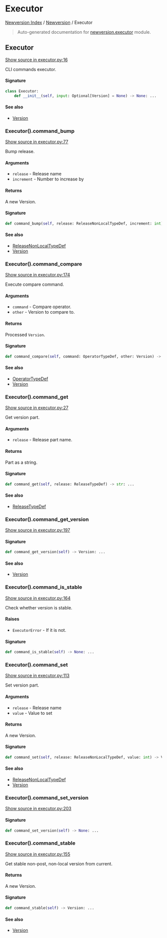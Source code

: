 # Executor

[Newversion Index](../README.md#newversion-index) /
[Newversion](./index.md#newversion) /
Executor

> Auto-generated documentation for [newversion.executor](https://github.com/vemel/newversion/blob/main/newversion/executor.py) module.

## Executor

[Show source in executor.py:16](https://github.com/vemel/newversion/blob/main/newversion/executor.py#L16)

CLI commands executor.

#### Signature

```python
class Executor:
    def __init__(self, input: Optional[Version] = None) -> None: ...
```

#### See also

- [Version](./version.md#version)

### Executor().command_bump

[Show source in executor.py:77](https://github.com/vemel/newversion/blob/main/newversion/executor.py#L77)

Bump release.

#### Arguments

- `release` - Release name
- `increment` - Number to increase by

#### Returns

A new Version.

#### Signature

```python
def command_bump(self, release: ReleaseNonLocalTypeDef, increment: int) -> Version: ...
```

#### See also

- [ReleaseNonLocalTypeDef](./type_defs.md#releasenonlocaltypedef)
- [Version](./version.md#version)

### Executor().command_compare

[Show source in executor.py:174](https://github.com/vemel/newversion/blob/main/newversion/executor.py#L174)

Execute compare command.

#### Arguments

- `command` - Compare operator.
- `other` - Version to compare to.

#### Returns

Processed `Version`.

#### Signature

```python
def command_compare(self, command: OperatorTypeDef, other: Version) -> None: ...
```

#### See also

- [OperatorTypeDef](./type_defs.md#operatortypedef)
- [Version](./version.md#version)

### Executor().command_get

[Show source in executor.py:27](https://github.com/vemel/newversion/blob/main/newversion/executor.py#L27)

Get version part.

#### Arguments

- `release` - Release part name.

#### Returns

Part as a string.

#### Signature

```python
def command_get(self, release: ReleaseTypeDef) -> str: ...
```

#### See also

- [ReleaseTypeDef](./type_defs.md#releasetypedef)

### Executor().command_get_version

[Show source in executor.py:197](https://github.com/vemel/newversion/blob/main/newversion/executor.py#L197)

#### Signature

```python
def command_get_version(self) -> Version: ...
```

#### See also

- [Version](./version.md#version)

### Executor().command_is_stable

[Show source in executor.py:164](https://github.com/vemel/newversion/blob/main/newversion/executor.py#L164)

Check whether version is stable.

#### Raises

- `ExecutorError` - If it is not.

#### Signature

```python
def command_is_stable(self) -> None: ...
```

### Executor().command_set

[Show source in executor.py:113](https://github.com/vemel/newversion/blob/main/newversion/executor.py#L113)

Set version part.

#### Arguments

- `release` - Release name
- `value` - Value to set

#### Returns

A new Version.

#### Signature

```python
def command_set(self, release: ReleaseNonLocalTypeDef, value: int) -> Version: ...
```

#### See also

- [ReleaseNonLocalTypeDef](./type_defs.md#releasenonlocaltypedef)
- [Version](./version.md#version)

### Executor().command_set_version

[Show source in executor.py:203](https://github.com/vemel/newversion/blob/main/newversion/executor.py#L203)

#### Signature

```python
def command_set_version(self) -> None: ...
```

### Executor().command_stable

[Show source in executor.py:155](https://github.com/vemel/newversion/blob/main/newversion/executor.py#L155)

Get stable non-post, non-local version from current.

#### Returns

A new Version.

#### Signature

```python
def command_stable(self) -> Version: ...
```

#### See also

- [Version](./version.md#version)
